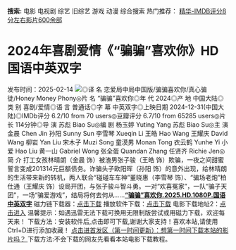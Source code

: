 **搜索:** 电影 电视剧 综艺 旧综艺 游戏 动漫 综合搜索 热门推荐： [精华-IMDB评分8分左右影片600余部](https://www.dytt8.com/html/gndy/jddy/20160320/50510.html)
# 2024年喜剧爱情《“骗骗”喜欢你》HD国语中英双字
发布时间：2025-02-14 
![](https://img9.doubanio.com/view/photo/l_ratio_poster/public/p2916992166.jpg)◎译 名 恋爱局中局中国版/骗骗喜欢你/真心骗徒/Honey Money Phony◎片 名 “骗骗”喜欢你◎年 代 2024◎产 地 中国大陆◎类 别 喜剧/爱情◎语 言 普通话◎字 幕 中英双字◎上映日期 2024-12-31(中国大陆)◎IMDb评分 6.2/10 from 70 users◎豆瓣评分 6.7/10 from 65285 users◎片 长 114分钟◎导 演 苏彪 Biao Su◎编 剧 杨玉婷 Yuting Yang 苏彪 Biao Su◎主 演 金晨 Chen Jin 孙阳 Sunny Sun 李雪琴 Xueqin Li 王皓 Hao Wang 王耀庆 David Wang 柳岩 Yan Liu 宋木子 Muzi Song 童漠男 Monan Tong 衣云鹤 Yunhe Yi 小爱 Hao Liu 黄一山 Gabriel Wong 张全蛋 Quandan Zhang 任贤齐 Richie Jen◎简 介 打工女孩林晴朗（金晨 饰）被渣男张子骏（王皓 饰）欺骗，一夜之间甜蜜誓言变成201314元巨额债务。诈骗头子欧阳晖（孙阳 饰）的意外出现，给林晴朗的生活带来新的转机，两人联合“碰碰车车神”董晓惠（李雪琴 饰）、“骗场老炮”柏仕通（王耀庆 饰）设局开团，与张子骏斗智斗勇。一对“欢喜冤家”，一队“骗子天团”，一场“骗爱游戏”，结局将何去何从……[**“骗骗”喜欢你.2025.HD.1080P.国语中英双字**](magnet:?xt=urn:btih:ad64aad65e3ae667cd5853b1bfc8703e25da1b29&dn=%e9%98%b3%e5%85%89%e7%94%b5%e5%bd%b1dygod.org.%e2%80%9c%e9%aa%97%e9%aa%97%e2%80%9d%e5%96%9c%e6%ac%a2%e4%bd%a0.2025.HD.1080P.%e5%9b%bd%e8%af%ad%e4%b8%ad%e8%8b%b1%e5%8f%8c%e5%ad%97.mkv&tr=udp%3a%2f%2ftracker.opentrackr.org%3a1337%2fannounce&tr=udp%3a%2f%2fexodus.desync.com%3a6969%2fannounce) 磁力链下载器：[点击下载](https://dygod.org/js/bt.htm "qBittorrent") 播放软件下载：[点击下载](https://dygod.org/js/player.htm "PotPlayer") 电影下载地址2：[点击进入](https://dygod.org/ "阳光电影") 温馨提示：如遇迅雷无法下载可换用无限制版尝试或用磁力下载，欢迎每天来！  下载方法：安装软件后,点击即可下载,谢谢大家支持！喜欢本站,请使用Ctrl+D进行添加收藏！ [点击进首发区（第一时间更新）：想第一时间下载本站的影片吗？ ](https://www.ygdy8.net/)下载方法:不会下载的网友先看看本站电影下载教程。